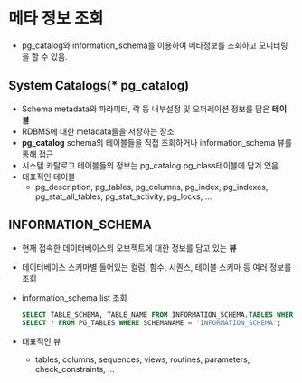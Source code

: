 # 메타 정보 조회
- pg_catalog와 information_schema를 이용하여 메타정보를 조회하고 모니터링을 할 수 있음.

## System Catalogs(* pg_catalog)
- Schema metadata와 파라미터, 락 등 내부설정 및 오퍼레이션 정보를 담은 **테이블**
- RDBMS에 대한 metadata들을 저장하는 장소
- **pg_catalog** schema의 테이블들을 직접 조회하거나 information_schema 뷰를 통해 접근
- 시스템 카탈로그 테이블들의 정보는 pg_catalog.pg_class테이블에 담겨 있음.
- 대표적인 테이블
    - pg_description, pg_tables, pg_columns, pg_index, pg_indexes, pg_stat_all_tables, pg_stat_activity, pg_locks, …
      
## INFORMATION_SCHEMA
- 현재 접속한 데이터베이스의 오브젝트에 대한 정보를 담고 있는 **뷰**
- 데이터베이스 스키마별 들어있는 컬럼, 함수, 시퀀스, 테이블 스키마 등 여러 정보를 조회
- information_schema list 조회
    
    ```sql
    SELECT TABLE_SCHEMA, TABLE_NAME FROM INFORMATION_SCHEMA.TABLES WHERE TABLE_SCHEMA = 'INFORMATION_SCHEMA';
    SELECT * FROM PG_TABLES WHERE SCHEMANAME = 'INFORMATION_SCHEMA';
    ```
    
- 대표적인 뷰
    - tables, columns, sequences, views, routines, parameters, check_constraints, …
